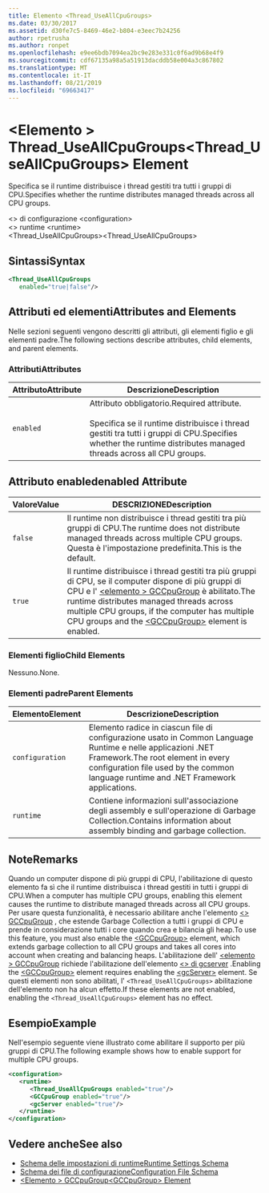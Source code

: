 ```yaml
---
title: Elemento <Thread_UseAllCpuGroups>
ms.date: 03/30/2017
ms.assetid: d30fe7c5-8469-46e2-b804-e3eec7b24256
author: rpetrusha
ms.author: ronpet
ms.openlocfilehash: e9ee6bdb7094ea2bc9e283e331c0f6ad9b68e4f9
ms.sourcegitcommit: cdf67135a98a5a51913dacddb58e004a3c867802
ms.translationtype: MT
ms.contentlocale: it-IT
ms.lasthandoff: 08/21/2019
ms.locfileid: "69663417"
---
```

# <a name="thread_useallcpugroups-element"></a><span data-ttu-id="0286a-102">\<Elemento > Thread_UseAllCpuGroups</span><span class="sxs-lookup"><span data-stu-id="0286a-102">\<Thread_UseAllCpuGroups> Element</span></span>

<span data-ttu-id="0286a-103">Specifica se il runtime distribuisce i thread gestiti tra tutti i gruppi di CPU.</span><span class="sxs-lookup"><span data-stu-id="0286a-103">Specifies whether the runtime distributes managed threads across all CPU groups.</span></span>

<span data-ttu-id="0286a-104">\<> di configurazione </span><span class="sxs-lookup"><span data-stu-id="0286a-104">\<configuration></span></span>\
<span data-ttu-id="0286a-105">\<> runtime </span><span class="sxs-lookup"><span data-stu-id="0286a-105">\<runtime></span></span>\
<span data-ttu-id="0286a-106">\<Thread_UseAllCpuGroups></span><span class="sxs-lookup"><span data-stu-id="0286a-106">\<Thread_UseAllCpuGroups></span></span>

## <a name="syntax"></a><span data-ttu-id="0286a-107">Sintassi</span><span class="sxs-lookup"><span data-stu-id="0286a-107">Syntax</span></span>

```xml
<Thread_UseAllCpuGroups
   enabled="true|false"/>
```

## <a name="attributes-and-elements"></a><span data-ttu-id="0286a-108">Attributi ed elementi</span><span class="sxs-lookup"><span data-stu-id="0286a-108">Attributes and Elements</span></span>

<span data-ttu-id="0286a-109">Nelle sezioni seguenti vengono descritti gli attributi, gli elementi figlio e gli elementi padre.</span><span class="sxs-lookup"><span data-stu-id="0286a-109">The following sections describe attributes, child elements, and parent elements.</span></span>

### <a name="attributes"></a><span data-ttu-id="0286a-110">Attributi</span><span class="sxs-lookup"><span data-stu-id="0286a-110">Attributes</span></span>

|<span data-ttu-id="0286a-111">Attributo</span><span class="sxs-lookup"><span data-stu-id="0286a-111">Attribute</span></span>|<span data-ttu-id="0286a-112">Descrizione</span><span class="sxs-lookup"><span data-stu-id="0286a-112">Description</span></span>|
|---------------|-----------------|
|`enabled`|<span data-ttu-id="0286a-113">Attributo obbligatorio.</span><span class="sxs-lookup"><span data-stu-id="0286a-113">Required attribute.</span></span><br /><br /> <span data-ttu-id="0286a-114">Specifica se il runtime distribuisce i thread gestiti tra tutti i gruppi di CPU.</span><span class="sxs-lookup"><span data-stu-id="0286a-114">Specifies whether the runtime distributes managed threads across all CPU groups.</span></span>|

## <a name="enabled-attribute"></a><span data-ttu-id="0286a-115">Attributo enabled</span><span class="sxs-lookup"><span data-stu-id="0286a-115">enabled Attribute</span></span>

|<span data-ttu-id="0286a-116">Valore</span><span class="sxs-lookup"><span data-stu-id="0286a-116">Value</span></span>|<span data-ttu-id="0286a-117">DESCRIZIONE</span><span class="sxs-lookup"><span data-stu-id="0286a-117">Description</span></span>|
|-----------|-----------------|
|`false`|<span data-ttu-id="0286a-118">Il runtime non distribuisce i thread gestiti tra più gruppi di CPU.</span><span class="sxs-lookup"><span data-stu-id="0286a-118">The runtime does not distribute managed threads across multiple CPU groups.</span></span> <span data-ttu-id="0286a-119">Questa è l'impostazione predefinita.</span><span class="sxs-lookup"><span data-stu-id="0286a-119">This is the default.</span></span>|
|`true`|<span data-ttu-id="0286a-120">Il runtime distribuisce i thread gestiti tra più gruppi di CPU, se il computer dispone di più gruppi di CPU e l' [ \<elemento > GCCpuGroup](gccpugroup-element.md) è abilitato.</span><span class="sxs-lookup"><span data-stu-id="0286a-120">The runtime distributes managed threads across multiple CPU groups, if the computer has multiple CPU groups and the [\<GCCpuGroup>](gccpugroup-element.md) element is enabled.</span></span>|

### <a name="child-elements"></a><span data-ttu-id="0286a-121">Elementi figlio</span><span class="sxs-lookup"><span data-stu-id="0286a-121">Child Elements</span></span>

<span data-ttu-id="0286a-122">Nessuno.</span><span class="sxs-lookup"><span data-stu-id="0286a-122">None.</span></span>

### <a name="parent-elements"></a><span data-ttu-id="0286a-123">Elementi padre</span><span class="sxs-lookup"><span data-stu-id="0286a-123">Parent Elements</span></span>

|<span data-ttu-id="0286a-124">Elemento</span><span class="sxs-lookup"><span data-stu-id="0286a-124">Element</span></span>|<span data-ttu-id="0286a-125">Descrizione</span><span class="sxs-lookup"><span data-stu-id="0286a-125">Description</span></span>|
|-------------|-----------------|
|`configuration`|<span data-ttu-id="0286a-126">Elemento radice in ciascun file di configurazione usato in Common Language Runtime e nelle applicazioni .NET Framework.</span><span class="sxs-lookup"><span data-stu-id="0286a-126">The root element in every configuration file used by the common language runtime and .NET Framework applications.</span></span>|
|`runtime`|<span data-ttu-id="0286a-127">Contiene informazioni sull'associazione degli assembly e sull'operazione di Garbage Collection.</span><span class="sxs-lookup"><span data-stu-id="0286a-127">Contains information about assembly binding and garbage collection.</span></span>|

## <a name="remarks"></a><span data-ttu-id="0286a-128">Note</span><span class="sxs-lookup"><span data-stu-id="0286a-128">Remarks</span></span>

<span data-ttu-id="0286a-129">Quando un computer dispone di più gruppi di CPU, l'abilitazione di questo elemento fa sì che il runtime distribuisca i thread gestiti in tutti i gruppi di CPU.</span><span class="sxs-lookup"><span data-stu-id="0286a-129">When a computer has multiple CPU groups, enabling this element causes the runtime to distribute managed threads across all CPU groups.</span></span> <span data-ttu-id="0286a-130">Per usare questa funzionalità, è necessario abilitare anche l'elemento [ \<> GCCpuGroup](gccpugroup-element.md) , che estende Garbage Collection a tutti i gruppi di CPU e prende in considerazione tutti i core quando crea e bilancia gli heap.</span><span class="sxs-lookup"><span data-stu-id="0286a-130">To use this feature, you must also enable the [\<GCCpuGroup>](gccpugroup-element.md) element, which extends garbage collection to all CPU groups and takes all cores into account when creating and balancing heaps.</span></span> <span data-ttu-id="0286a-131">L'abilitazione dell' [ \<elemento > GCCpuGroup](gccpugroup-element.md) richiede l'abilitazione dell'elemento [ \<> di gcserver](gcserver-element.md) .</span><span class="sxs-lookup"><span data-stu-id="0286a-131">Enabling the [\<GCCpuGroup>](gccpugroup-element.md) element requires enabling the [\<gcServer>](gcserver-element.md) element.</span></span> <span data-ttu-id="0286a-132">Se questi elementi non sono abilitati, l' `<Thread_UseAllCpuGroups>` abilitazione dell'elemento non ha alcun effetto.</span><span class="sxs-lookup"><span data-stu-id="0286a-132">If these elements are not enabled, enabling the `<Thread_UseAllCpuGroups>` element has no effect.</span></span>

## <a name="example"></a><span data-ttu-id="0286a-133">Esempio</span><span class="sxs-lookup"><span data-stu-id="0286a-133">Example</span></span>

<span data-ttu-id="0286a-134">Nell'esempio seguente viene illustrato come abilitare il supporto per più gruppi di CPU.</span><span class="sxs-lookup"><span data-stu-id="0286a-134">The following example shows how to enable support for multiple CPU groups.</span></span>

```xml
<configuration>
   <runtime>
      <Thread_UseAllCpuGroups enabled="true"/>
      <GCCpuGroup enabled="true"/>
      <gcServer enabled="true"/>
   </runtime>
</configuration>
```

## <a name="see-also"></a><span data-ttu-id="0286a-135">Vedere anche</span><span class="sxs-lookup"><span data-stu-id="0286a-135">See also</span></span>

- [<span data-ttu-id="0286a-136">Schema delle impostazioni di runtime</span><span class="sxs-lookup"><span data-stu-id="0286a-136">Runtime Settings Schema</span></span>](index.md)
- [<span data-ttu-id="0286a-137">Schema dei file di configurazione</span><span class="sxs-lookup"><span data-stu-id="0286a-137">Configuration File Schema</span></span>](../index.md)
- [<span data-ttu-id="0286a-138">\<Elemento > GCCpuGroup</span><span class="sxs-lookup"><span data-stu-id="0286a-138">\<GCCpuGroup> Element</span></span>](gccpugroup-element.md)
